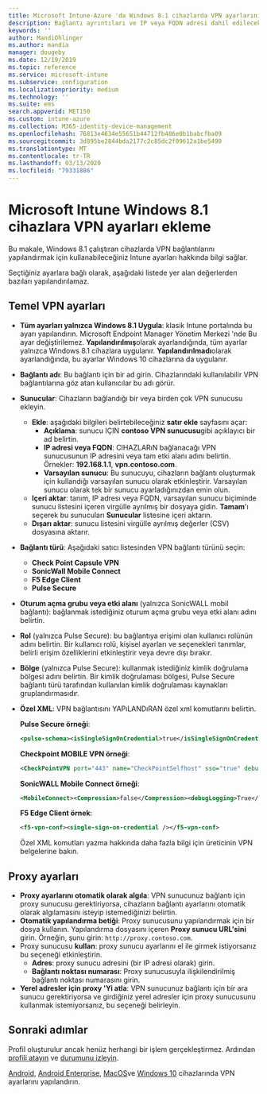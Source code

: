 ```yaml
---
title: Microsoft Intune-Azure 'da Windows 8.1 cihazlarda VPN ayarlarını yapılandırma | Microsoft Docs
description: Bağlantı ayrıntıları ve IP veya FQDN adresi dahil edilecek proxy ayarları ve Windows 8.1 çalıştıran cihazlarda Microsoft Intune TCP bağlantı noktası dahil olmak üzere sanal özel ağ (VPN) yapılandırma ayarlarını kullanarak bir VPN yapılandırma profili ekleyin veya oluşturun.
keywords: ''
author: MandiOhlinger
ms.author: mandia
manager: dougeby
ms.date: 12/19/2019
ms.topic: reference
ms.service: microsoft-intune
ms.subservice: configuration
ms.localizationpriority: medium
ms.technology: ''
ms.suite: ems
search.appverid: MET150
ms.custom: intune-azure
ms.collection: M365-identity-device-management
ms.openlocfilehash: 76813e4634e55651b44712fb486e0b1babcfba09
ms.sourcegitcommit: 3d895be2844bda2177c2c85dc2f09612a1be5490
ms.translationtype: MT
ms.contentlocale: tr-TR
ms.lasthandoff: 03/13/2020
ms.locfileid: "79331886"
---
```

# <a name="add-vpn-settings-on-windows-81-devices-in-microsoft-intune"></a>Microsoft Intune Windows 8.1 cihazlara VPN ayarları ekleme



Bu makale, Windows 8.1 çalıştıran cihazlarda VPN bağlantılarını yapılandırmak için kullanabileceğiniz Intune ayarları hakkında bilgi sağlar.

Seçtiğiniz ayarlara bağlı olarak, aşağıdaki listede yer alan değerlerden bazıları yapılandırılamaz.

## <a name="base-vpn-settings"></a>Temel VPN ayarları

- **Tüm ayarları yalnızca Windows 8.1 Uygula**: klasik Intune portalında bu ayarı yapılandırın. Microsoft Endpoint Manager Yönetim Merkezi 'nde Bu ayar değiştirilemez. **Yapılandırılmış**olarak ayarlandığında, tüm ayarlar yalnızca Windows 8.1 cihazlara uygulanır. **Yapılandırılmadı**olarak ayarlandığında, bu ayarlar Windows 10 cihazlarına da uygulanır.
- **Bağlantı adı**: Bu bağlantı için bir ad girin. Cihazlarındaki kullanılabilir VPN bağlantılarına göz atan kullanıcılar bu adı görür.
- **Sunucular**: Cihazların bağlandığı bir veya birden çok VPN sunucusu ekleyin.
  - **Ekle**: aşağıdaki bilgileri belirtebileceğiniz **satır ekle** sayfasını açar:
    - **Açıklama**: sunucu IÇIN **contoso VPN sunucusu**gibi açıklayıcı bir ad belirtin.
    - **IP adresi veya FQDN**: CIHAZLARıN bağlanacağı VPN sunucusunun IP adresini veya tam etki alanı adını belirtin. Örnekler: **192.168.1.1**, **vpn.contoso.com**.
    - **Varsayılan sunucu**: Bu sunucuyu, cihazların bağlantı oluşturmak için kullandığı varsayılan sunucu olarak etkinleştirir. Varsayılan sunucu olarak tek bir sunucu ayarladığınızdan emin olun.
  - **Içeri aktar**: tanım, IP adresı veya FQDN, varsayılan sunucu biçiminde sunucu listesini içeren virgülle ayrılmış bir dosyaya gidin. **Tamam**'ı seçerek bu sunucuları **Sunucular** listesine içeri aktarın.
  - **Dışarı aktar**: sunucu listesini virgülle ayrılmış değerler (CSV) dosyasına aktarır.

- **Bağlantı türü**: Aşağıdaki satıcı listesinden VPN bağlantı türünü seçin:
  - **Check Point Capsule VPN**
  - **SonicWall Mobile Connect**
  - **F5 Edge Client**
  - **Pulse Secure**

<!--- **Fingerprint** (Check Point Capsule VPN only): Specify a string (for example, "Contoso Fingerprint Code") that will be used to verify that the VPN server can be trusted. A fingerprint can be sent to the client so it knows to trust any server that presents the same fingerprint when connecting. If the device doesn’t already have the fingerprint, it will prompt the user to trust the VPN server that they are connecting to while showing the fingerprint. (The user manually verifies the fingerprint and chooses **trust** to connect.) --->

- **Oturum açma grubu veya etki alanı** (yalnızca SonicWALL mobil bağlantı): bağlanmak istediğiniz oturum açma grubu veya etki alanı adını belirtin.

- **Rol** (yalnızca Pulse Secure): bu bağlantıya erişimi olan kullanıcı rolünün adını belirtin. Bir kullanıcı rolü, kişisel ayarları ve seçenekleri tanımlar, belirli erişim özelliklerini etkinleştirir veya devre dışı bırakır.

- **Bölge** (yalnızca Pulse Secure): kullanmak istediğiniz kimlik doğrulama bölgesi adını belirtin. Bir kimlik doğrulaması bölgesi, Pulse Secure bağlantı türü tarafından kullanılan kimlik doğrulaması kaynakları gruplandırmasıdır.

- **Özel XML**: VPN bağlantısını YAPıLANDıRAN özel xml komutlarını belirtin.

  **Pulse Secure örneği**:

  ```xml
  <pulse-schema><isSingleSignOnCredential>true</isSingleSignOnCredential></pulse-schema>
  ```

  **Checkpoint MOBILE VPN örneği**:

  ```xml
  <CheckPointVPN port="443" name="CheckPointSelfhost" sso="true" debug="3" />
  ```

  **SonicWALL Mobile Connect örneği**:

  ```xml
  <MobileConnect><Compression>false</Compression><debugLogging>True</debugLogging><packetCapture>False</packetCapture></MobileConnect>
  ```

  **F5 Edge Client örnek**:

  ```xml
  <f5-vpn-conf><single-sign-on-credential /></f5-vpn-conf>
  ```

  Özel XML komutları yazma hakkında daha fazla bilgi için üreticinin VPN belgelerine bakın.

## <a name="proxy-settings"></a>Proxy ayarları

- **Proxy ayarlarını otomatik olarak algıla**: VPN sunucunuz bağlantı için proxy sunucusu gerektiriyorsa, cihazların bağlantı ayarlarını otomatik olarak algılamasını isteyip istemediğinizi belirtin.
- **Otomatik yapılandırma betiği**: Proxy sunucusunu yapılandırmak için bir dosya kullanın. Yapılandırma dosyasını içeren **Proxy sunucu URL'sini** girin. Örneğin, şunu girin: `http://proxy.contoso.com`.
- Proxy sunucusu **kullan**: proxy sunucu ayarlarını el ile girmek istiyorsanız bu seçeneği etkinleştirin.
  - **Adres**: proxy sunucu adresini (bir IP adresi olarak) girin.
  - **Bağlantı noktası numarası**: Proxy sunucusuyla ilişkilendirilmiş bağlantı noktası numarasını girin.
- **Yerel adresler için proxy 'Yi atla**: VPN sunucunuz bağlantı için bir ara sunucu gerektiriyorsa ve girdiğiniz yerel adresler için proxy sunucusunu kullanmak istemiyorsanız, bu seçeneği belirleyin.

## <a name="next-steps"></a>Sonraki adımlar

Profil oluşturulur ancak henüz herhangi bir işlem gerçekleştirmez. Ardından [profili atayın](device-profile-assign.md) ve [durumunu izleyin](device-profile-monitor.md).

[Android](vpn-settings-android.md), [Android Enterprise](vpn-settings-android-enterprise.md), [MacOS](vpn-settings-macos.md)ve [Windows 10](vpn-settings-windows-10.md) cihazlarında VPN ayarlarını yapılandırın.

